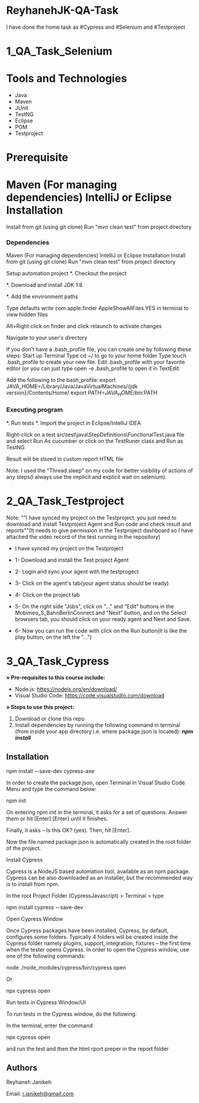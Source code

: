 # ReyhanehJK-QA-Task

I have done the home task as #Cypress and #Selenium and #Testproject

# 1_QA_Task_Selenium

Tools and Technologies
======================
- Java
- Maven
- JUnit
- TestNG
- Eclipse
- POM
- Testproject

Prerequisite
==================
Maven (For managing dependencies)
IntelliJ or Eclipse
Installation
==================
Install from git (using git clone)
Run "mvn clean test" from project directory

### Dependencies
Maven (For managing dependencies) IntelliJ or Eclipse Installation
Install from git (using git clone) Run "mvn clean test" from project directory

Setup automation project
*. Checkout the project

*. Download and install JDK 1.8.

*. Add the environment paths

Type defaults write com.apple.finder AppleShowAllFiles YES in terminal to view hidden files

Alt+Right click on finder and click relaunch to activate changes

Navigate to your user's directory

If you don't have a .bash_profile file, you can create one by following these steps: Start up Terminal Type cd ~/ to go to your home folder Type touch .bash_profile to create your new file. Edit .bash_profile with your favorite editor (or you can just type open -e .bash_profile to open it in TextEdit.

Add the following to the bash_profile: export JAVA_HOME=/Library/Java/JavaVirtualMachines/{jdk version}/Contents/Home/ export PATH=${JAVA_HOME}/bin:$PATH


### Executing program
*. Run tests
*. Import the project in Eclipse/IntelliJ IDEA 

Right-click on a test src\test\java\StepDefinitions\FunctionalTest.java file and select Run As cucumber or click on the TestRuner class and Run as TestNG

Result will be stored in custom report HTML file

Note:
I used the "Thread.sleep" on my code for better visibility of actions of any steps(I always use the implicit and explicit wait on selenium).



# 2_QA_Task_Testproject
Note:
""I have synced my project on the Testproject.
you just need to download and install Testproject Agent and Run code and check result and reports""(It needs to give permission in the Testproject dashboard so I have attached the video record of the test running in the repository)

- I have synced my project on the Testproject

- 1- Download and install the Test project Agent
- 2- Login and sync your agent with the testprogect
- 3- Click on the agent's tab(your agent status should be ready)
- 4- Click on the project tab
- 5-  On the right side "Jobs",  click on "..." and "Edit" buttons in the Mobimeo_S_BahnBerlinConnect and "Next" button, and on the Select browsers tab, you should click on your ready agent and Next and Save.
- 6- Now you can run the code with click on the Run button(it is like the play button, on the left the "...")



# 3_QA_Task_Cypress


<B>» Pre-requisites to this course include:</B>

- Node.js: https://nodejs.org/en/download/
- Visual Studio Code: https://code.visualstudio.com/download


<B>» Steps to use this project:</B>

1. Download or clone this repo
2. Install dependencies by running the following command in terminal (from inside your app directory i.e. where package.json is located): <I><B>npm install </I></B>

## Installation

npm install --save-dev cypress-axe


In order to create the package.json, open Terminal in Visual Studio Code Menu and type the command below:

npm init

On entering npm init in the terminal, it asks for a set of questions. Answer them or hit [Enter] [Enter] until it finishes. 

Finally, it asks – Is this OK? (yes). Then, hit [Enter].

Now the file named package.json is automatically created in the root folder of the project.

Install Cypress

Cypress is a NodeJS based automation tool, available as an npm package. Cypress can be also downloaded as an installer, but the recommended way is to install from npm.

In the root Project Folder (CypressJavascript) > Terminal > type 

npm install cypress --save-dev


Open Cypress Window

Once Cypress packages have been installed, Cypress, by default, configures some folders. Typically 4 folders will be created inside the Cypress folder namely plugins, support, integration, fixtures – the first time when the tester opens Cypress. In order to open the Cypress window, use one of the following commands:

node ./node_modules/cypress/bin/cypress open  

Or 

npx cypress open


Run tests in Cypress Window/UI

To run tests in the Cypress window, do the following:

In the terminal, enter the command

npx cypress open

and run the test and then the html rport preper in the report folder




## Authors
Reyhaneh Janikeh

Email: r.janikeh@gmail.com
